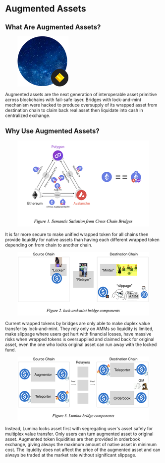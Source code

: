 # Augmented Assets

## What Are Augmented Assets?

<figure><img src="../../.gitbook/assets/augmented-asset.png" alt=""><figcaption></figcaption></figure>

Augmented assets are the next generation of interoperable asset primitive across blockchains with fail-safe layer. Bridges with lock-and-mint mechanism were hacked to produce oversupply of its wrapped asset from destination chain to claim back real asset then liquidate into cash in centralized exchange.

## Why Use Augmented Assets?&#x20;

<figure><img src="../../.gitbook/assets/image (2).png" alt="" width="563"><figcaption></figcaption></figure>

It is far more secure to make unified wrapped token for all chains then provide liquidity for native assets than having each different wrapped token depending on from chain to another chain.

<figure><img src="../../.gitbook/assets/image (1).png" alt="" width="563"><figcaption></figcaption></figure>

Current wrapped tokens by bridges are only able to make duplex value transfer by lock-and-mint. They rely only on AMMs so liquidity is limited, make slippage where users get hurt with financial losses, have massive risks when wrapped tokens is oversupplied and claimed back for original asset, even the one who locks original asset can run away with the locked fund.&#x20;

<figure><img src="../../.gitbook/assets/image (1) (1).png" alt="" width="563"><figcaption></figcaption></figure>

Instead, Lumina locks asset first with segregating user's asset safely for multiplex value transfer. Only users can turn augmented asset to original asset. Augmented token liquidities are then provided in orderbook exchange, giving always the maximum amount of native asset in minimum cost. The liquidity does not affect the price of the augmented asset and can always be traded at the market rate without significant slippage.
